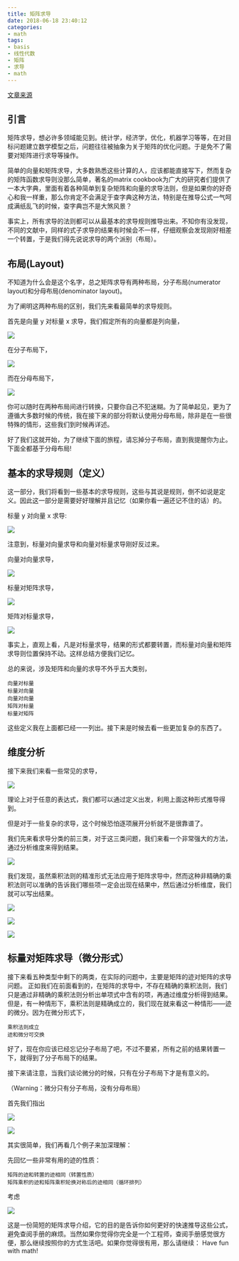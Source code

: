 ```yaml
---
title: 矩阵求导
date: 2018-06-18 23:40:12
categories:
- math
tags:
- basis
- 线性代数
- 矩阵
- 求导
- math
---
```

[文章来源](http://xuehy.github.io/blog/2014/04/18/2014-04-18-matrixcalc/index.html)

<!-- more -->

## 引言

矩阵求导，想必许多领域能见到。统计学，经济学，优化，机器学习等等，在对目标问题建立数学模型之后，问题往往被抽象为关于矩阵的优化问题。于是免不了需要对矩阵进行求导等操作。

简单的向量和矩阵求导，大多数熟悉这些计算的人，应该都能直接写下，然而复杂的矩阵函数求导则没那么简单，著名的matrix cookbook为广大的研究者们提供了一本大字典，里面有着各种简单到复杂矩阵和向量的求导法则，但是如果你的好奇心和我一样重，那么你肯定不会满足于查字典这种方法，特别是在推导公式一气呵成满纸乱飞的时候，查字典岂不是大煞风景？

事实上，所有求导的法则都可以从最基本的求导规则推导出来。不知你有没发现，不同的文献中，同样的式子求导的结果有时候会不一样，仔细观察会发现刚好相差一个转置，于是我们得先说说求导的两个派别（布局）。

## 布局(Layout)

不知道为什么会是这个名字，总之矩阵求导有两种布局，分子布局(numerator layout)和分母布局(denominator layout)。

为了阐明这两种布局的区别，我们先来看最简单的求导规则。

首先是向量 y 对标量 x 求导，我们假定所有的向量都是列向量，

![](/images/math/5_0.JPG)

在分子布局下，

![](/images/math/5_1.JPG)

而在分母布局下，

![](/images/math/5_2.JPG)

你可以随时在两种布局间进行转换，只要你自己不犯迷糊。为了简单起见，更为了遵循大多数时候的传统，我在接下来的部分将默认使用分母布局，除非是在一些很特殊的情形，这些我们到时候再详述。

好了我们这就开始，为了继续下面的旅程，请忘掉分子布局，直到我提醒你为止。下面全都基于分母布局!

## 基本的求导规则（定义）

这一部分，我们将看到一些基本的求导规则，这些与其说是规则，倒不如说是定义。因此这一部分是需要好好理解并且记忆（如果你看一遍还记不住的话）的。

标量 y 对向量 x 求导:

![](/images/math/5_3.JPG)

注意到，标量对向量求导和向量对标量求导刚好反过来。

向量对向量求导，

![](/images/math/5_4.JPG)

标量对矩阵求导，

![](/images/math/5_5.JPG)

矩阵对标量求导，

![](/images/math/5_6.JPG)

事实上，直观上看，凡是对标量求导，结果的形式都要转置，而标量对向量和矩阵求导则位置保持不动。这样总结方便我们记忆。

总的来说，涉及矩阵和向量的求导不外乎五大类别，

	向量对标量
	标量对向量
	向量对向量
	矩阵对标量
	标量对矩阵
	
这些定义我在上面都已经一一列出。接下来是时候去看一些更加复杂的东西了。

## 维度分析

接下来我们来看一些常见的求导，

![](/images/math/5_7.JPG)

理论上对于任意的表达式，我们都可以通过定义出发，利用上面这种形式推导得到。

但是对于一些复杂的求导，这个时候恐怕逐项展开分析就不是很靠谱了。

我们先来看求导分类的前三类，对于这三类问题，我们来看一个非常强大的方法，通过分析维度来得到结果。

![](/images/math/5_8.JPG)

我们发现，虽然乘积法则的精准形式无法应用于矩阵求导中，然而这种非精确的乘积法则可以准确的告诉我们哪些项一定会出现在结果中，然后通过分析维度，我们就可以写出结果。

![](/images/math/5_9.JPG)

![](/images/math/5_10.JPG)

![](/images/math/5_11.JPG)

## 标量对矩阵求导（微分形式）

接下来看五种类型中剩下的两类，在实际的问题中，主要是矩阵的迹对矩阵的求导问题。 正如我们在前面看到的，在矩阵的求导中，不存在精确的乘积法则，我们只是通过非精确的乘积法则分析出单项式中含有的项，再通过维度分析得到结果。 但是，有一种情形下，乘积法则是精确成立的，我们现在就来看这一种情形——迹的微分。因为在微分形式下，

	乘积法则成立
	迹和微分可交换

好了，现在你应该已经忘记分子布局了吧，不过不要紧，所有之前的结果转置一下，就得到了分子布局下的结果。

接下来请注意，当我们谈论微分的时候，只有在分子布局下才是有意义的。

（Warning：微分只有分子布局，没有分母布局）

首先我们指出

![](/images/math/5_12.JPG)

![](/images/math/5_13.JPG)

其实很简单，我们再看几个例子来加深理解：

先回忆一些非常有用的迹的性质：

	矩阵的迹和转置的迹相同（转置性质）
	矩阵乘积的迹和矩阵乘积轮换对称后的迹相同（循环排列）

考虑

![](/images/math/5_14.JPG)

这是一份简短的矩阵求导介绍，它的目的是告诉你如何更好的快速推导这些公式，避免查阅手册的麻烦。当然如果你觉得你完全是一个工程师，查阅手册感觉很方便，那么继续按照你的方式生活吧。如果你觉得很有用，那么请继续： Have fun with math!


